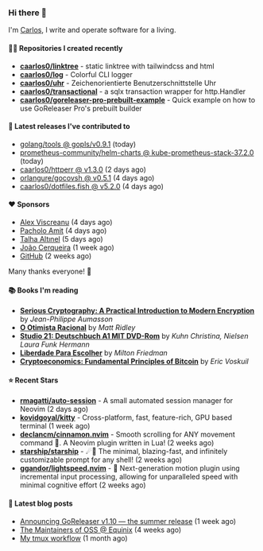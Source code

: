 ### Hi there 👋

I'm [Carlos](https://caarlos0.dev), I write and operate software for a living.

#### 👨‍💻 Repositories I created recently
- **[caarlos0/linktree](https://github.com/caarlos0/linktree)** - static linktree with tailwindcss and html
- **[caarlos0/log](https://github.com/caarlos0/log)** - Colorful CLI logger
- **[caarlos0/uhr](https://github.com/caarlos0/uhr)** - Zeichenorientierte Benutzerschnittstelle Uhr
- **[caarlos0/transactional](https://github.com/caarlos0/transactional)** - a sqlx transaction wrapper for http.Handler
- **[caarlos0/goreleaser-pro-prebuilt-example](https://github.com/caarlos0/goreleaser-pro-prebuilt-example)** - Quick example on how to use GoReleaser Pro&#39;s prebuilt builder

#### 🚀 Latest releases I've contributed to


- [golang/tools @ gopls/v0.9.1](https://github.com/golang/tools/releases/tag/gopls%2Fv0.9.1) (today)
- [prometheus-community/helm-charts @ kube-prometheus-stack-37.2.0](https://github.com/prometheus-community/helm-charts/releases/tag/kube-prometheus-stack-37.2.0) (today)
- [caarlos0/httperr @ v1.3.0](https://github.com/caarlos0/httperr/releases/tag/v1.3.0) (2 days ago)
- [orlangure/gocovsh @ v0.5.1](https://github.com/orlangure/gocovsh/releases/tag/v0.5.1) (4 days ago)
- [caarlos0/dotfiles.fish @ v5.2.0](https://github.com/caarlos0/dotfiles.fish/releases/tag/v5.2.0) (4 days ago)

#### ❤️ Sponsors
- [Alex Viscreanu](https://github.com/aexvir) (4 days ago)
- [Pacholo Amit](https://github.com/pacholoamit) (4 days ago)
- [Talha Altınel](https://github.com/MrWormHole) (5 days ago)
- [João Cerqueira](https://github.com/crqra) (1 week ago)
- [GitHub](https://github.com/github) (2 weeks ago)

Many thanks everyone! 🙏

#### 📚 Books I'm reading
- **[Serious Cryptography: A Practical Introduction to Modern Encryption](https://www.goodreads.com/book/show/36265193-serious-cryptography)** by _Jean-Philippe Aumasson_
- **[O Otimista Racional](https://www.goodreads.com/book/show/32706964-o-otimista-racional)** by _Matt Ridley_
- **[Studio 21: Deutschbuch A1 MIT DVD-Rom](https://www.goodreads.com/book/show/25495148-studio-21)** by _Kuhn Christina, Nielsen Laura Funk Hermann_
- **[Liberdade Para Escolher](https://www.goodreads.com/book/show/17238591-liberdade-para-escolher)** by _Milton Friedman_
- **[Cryptoeconomics: Fundamental Principles of Bitcoin](https://www.goodreads.com/book/show/56919322-cryptoeconomics)** by _Eric Voskuil_

#### ⭐ Recent Stars


- **[rmagatti/auto-session](https://github.com/rmagatti/auto-session)** - A small automated session manager for Neovim (2 days ago)
- **[kovidgoyal/kitty](https://github.com/kovidgoyal/kitty)** - Cross-platform, fast, feature-rich, GPU based terminal (1 week ago)
- **[declancm/cinnamon.nvim](https://github.com/declancm/cinnamon.nvim)** - Smooth scrolling for ANY movement command 🤯. A Neovim plugin written in Lua! (2 weeks ago)
- **[starship/starship](https://github.com/starship/starship)** - ☄🌌️  The minimal, blazing-fast, and infinitely customizable prompt for any shell! (2 weeks ago)
- **[ggandor/lightspeed.nvim](https://github.com/ggandor/lightspeed.nvim)** - 🌌 Next-generation motion plugin using incremental input processing, allowing for unparalleled speed with minimal cognitive effort (2 weeks ago)

#### 📄 Latest blog posts
- [Announcing GoReleaser v1.10 — the summer release](https://carlosbecker.com/posts/goreleaser-v1.10/) (1 week ago)
- [The Maintainers of OSS @ Equinix](https://carlosbecker.com/posts/equinix-maintainers-oss/) (4 weeks ago)
- [My tmux workflow](https://carlosbecker.com/posts/tmux-sessionizer/) (1 month ago)
